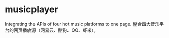 # musicplayer
Integrating the APIs of four hot music platforms to one page. 整合四大音乐平台的网页播放源（网易云、酷狗、QQ、虾米）。
